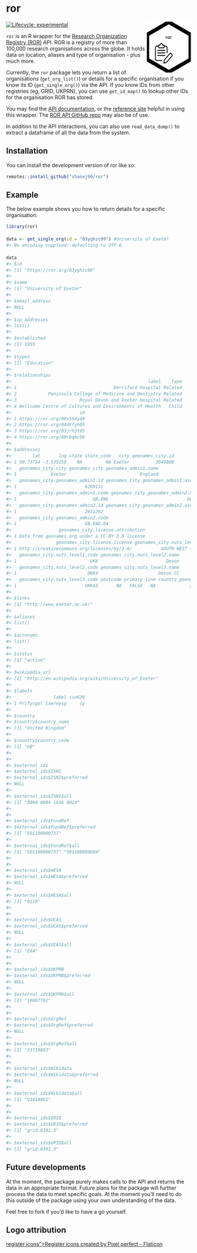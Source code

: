 
<!-- README.md is generated from README.Rmd. Please edit that file -->

# ror

<!-- badges: start -->

[![Lifecycle:
experimental](https://img.shields.io/badge/lifecycle-experimental-orange.svg)](https://lifecycle.r-lib.org/articles/stages.html#experimental)
<img src='man/figures/logo.png' align="right" height="139" />

<!-- badges: end -->

`ror` is an R wrapper for the [Research Organization Registry
(ROR)](#https://ror.org) API. ROR is a registry of more than 100,000
research organisations across the globe. It holds data on location,
aliases and type of organisation - plus much more.

Currently, the `ror` package lets you return a list of organisations
(`get_org_list()`) or details for a specific organisation if you know
its ID (`get_single_org()`) via the API. If you know IDs from other
registries (eg, GRID, UKPRN), you can use `get_id_map()` to lookup other
IDs for the organisation ROR has stored.

You may find the [API
documentation](#https://ror.readme.io/docs/rest-api), or the [reference
site](#shanj90.github.io/ror) helpful in using this wrapper. The [ROR
API GitHub repo](#https://github.com/ror-community/ror-api) may also be
of use.

In addition to the API interactions, you can also use `read_data_dump()`
to extract a dataframe of all the data from the system.

## Installation

You can install the development version of ror like so:

``` r
remotes::install_github("shanej90/ror")
```

## Example

The below example shows you how to return details for a specific
organisation:

``` r
library(ror)

data <- get_single_org(id = "03yghzc09") #University of Exeter
#> No encoding supplied: defaulting to UTF-8.

data
#> $id
#> [1] "https://ror.org/03yghzc09"
#> 
#> $name
#> [1] "University of Exeter"
#> 
#> $email_address
#> NULL
#> 
#> $ip_addresses
#> list()
#> 
#> $established
#> [1] 1955
#> 
#> $types
#> [1] "Education"
#> 
#> $relationships
#>                                                    label    type
#> 1                                     Derriford Hospital Related
#> 2            Peninsula College of Medicine and Dentistry Related
#> 3                        Royal Devon and Exeter Hospital Related
#> 4 Wellcome Centre of Cultures and Environments of Health   Child
#>                          id
#> 1 https://ror.org/00v5h4y49
#> 2 https://ror.org/04dtfyh05
#> 3 https://ror.org/03jrh3t05
#> 4 https://ror.org/00rbqbc98
#> 
#> $addresses
#>        lat       lng state state_code   city geonames_city.id
#> 1 50.73734 -3.535159    NA         NA Exeter          2649808
#>   geonames_city.city geonames_city.geonames_admin1.name
#> 1             Exeter                            England
#>   geonames_city.geonames_admin1.id geonames_city.geonames_admin1.ascii_name
#> 1                          6269131                                  England
#>   geonames_city.geonames_admin1.code geonames_city.geonames_admin2.name
#> 1                             GB.ENG                              Devon
#>   geonames_city.geonames_admin2.id geonames_city.geonames_admin2.ascii_name
#> 1                          2651292                                    Devon
#>   geonames_city.geonames_admin2.code
#> 1                          GB.ENG.D4
#>                  geonames_city.license.attribution
#> 1 Data from geonames.org under a CC-BY 3.0 license
#>                 geonames_city.license.license geonames_city.nuts_level1.name
#> 1 http://creativecommons.org/licenses/by/3.0/           SOUTH WEST (ENGLAND)
#>   geonames_city.nuts_level1.code geonames_city.nuts_level2.name
#> 1                            UKK                          Devon
#>   geonames_city.nuts_level2.code geonames_city.nuts_level3.name
#> 1                           UKK4                       Devon CC
#>   geonames_city.nuts_level3.code postcode primary line country_geonames_id
#> 1                          UKK43       NA   FALSE   NA             2635167
#> 
#> $links
#> [1] "http://www.exeter.ac.uk/"
#> 
#> $aliases
#> list()
#> 
#> $acronyms
#> list()
#> 
#> $status
#> [1] "active"
#> 
#> $wikipedia_url
#> [1] "http://en.wikipedia.org/wiki/University_of_Exeter"
#> 
#> $labels
#>                label iso639
#> 1 Prifysgol Caerwysg     cy
#> 
#> $country
#> $country$country_name
#> [1] "United Kingdom"
#> 
#> $country$country_code
#> [1] "GB"
#> 
#> 
#> $external_ids
#> $external_ids$ISNI
#> $external_ids$ISNI$preferred
#> NULL
#> 
#> $external_ids$ISNI$all
#> [1] "0000 0004 1936 8024"
#> 
#> 
#> $external_ids$FundRef
#> $external_ids$FundRef$preferred
#> [1] "501100000737"
#> 
#> $external_ids$FundRef$all
#> [1] "501100000737" "501100000604"
#> 
#> 
#> $external_ids$HESA
#> $external_ids$HESA$preferred
#> NULL
#> 
#> $external_ids$HESA$all
#> [1] "0119"
#> 
#> 
#> $external_ids$UCAS
#> $external_ids$UCAS$preferred
#> NULL
#> 
#> $external_ids$UCAS$all
#> [1] "E84"
#> 
#> 
#> $external_ids$UKPRN
#> $external_ids$UKPRN$preferred
#> NULL
#> 
#> $external_ids$UKPRN$all
#> [1] "10007792"
#> 
#> 
#> $external_ids$OrgRef
#> $external_ids$OrgRef$preferred
#> NULL
#> 
#> $external_ids$OrgRef$all
#> [1] "33719893"
#> 
#> 
#> $external_ids$Wikidata
#> $external_ids$Wikidata$preferred
#> NULL
#> 
#> $external_ids$Wikidata$all
#> [1] "Q1414861"
#> 
#> 
#> $external_ids$GRID
#> $external_ids$GRID$preferred
#> [1] "grid.8391.3"
#> 
#> $external_ids$GRID$all
#> [1] "grid.8391.3"
```

## Future developments

At the moment, the package purely makes calls to the API and returns the
data in an appropriate format. Future plans for the package will further
process the data to meet specific goals. At the moment you’ll need to do
this outside of the package using your own understanding of the data.

Feel free to fork if you’d like to have a go yourself.

## Logo attribution

[register icons”>Register icons created by Pixel perfect -
Flaticon](#https://www.flaticon.com/free-icons/register)
